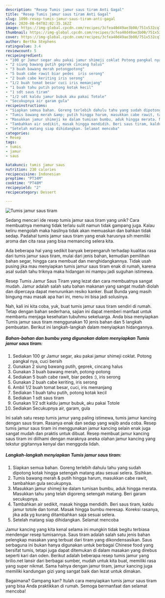 ```yaml
---
description: "Resep Tumis jamur saus tiram Anti Gagal"
title: "Resep Tumis jamur saus tiram Anti Gagal"
slug: 1090-resep-tumis-jamur-saus-tiram-anti-gagal
date: 2020-08-04T02:02:35.162Z
image: https://img-global.cpcdn.com/recipes/3cfea40d49ae3b00/751x532cq70/tumis-jamur-saus-tiram-foto-resep-utama.jpg
thumbnail: https://img-global.cpcdn.com/recipes/3cfea40d49ae3b00/751x532cq70/tumis-jamur-saus-tiram-foto-resep-utama.jpg
cover: https://img-global.cpcdn.com/recipes/3cfea40d49ae3b00/751x532cq70/tumis-jamur-saus-tiram-foto-resep-utama.jpg
author: Bertha Stephens
ratingvalue: 3.4
reviewcount: 5
recipeingredient:
- "100 gr Jamur segar aku pakai jamur shimeji coklat Potong pangkal nya cuci bersih"
- "2 siung bawang putih geprek cincang halus"
- "3 buah bawang merah potongpotong"
- "5 buah cabe rawit biar pedes  iris serong"
- "2 buah cabe keriting iris serong"
- "1/2 buah tomat besar cuci iris memanjang"
- "1 buah tahu putih potong kotak kecil"
- "1 sdt saus tiram"
- "1/2 sdt kaldu jamur bubuk aku pakai Totole"
- "Secukupnya air garam gula"
recipeinstructions:
- "Siapkan semua bahan. Goreng terlebih dahulu tahu yang sudah dipotong kotak hingga setengah matang atau sesuai selera. Sisihkan."
- "Tumis bawang merah &amp; putih hingga harum, masukkan cabe rawit, tambahkan gula secukupnya."
- "Masukkan jamur shimeji ke dalam tumisan bumbu, aduk hingga merata. Masukkan tahu yang telah digoreng setengah matang. Beri garam secukupnya."
- "Tambahkan air sedikit, masak hingga mendidih. Beri saus tiram, kaldu jamur totole dan tomat. Masak hingga bumbu meresap. Koreksi rasanya, jika ada yg kurang ditambahkan saja sesuai selera."
- "Setelah matang siap dihidangkan. Selamat mencoba"
categories:
- Resep
tags:
- tumis
- jamur
- saus

katakunci: tumis jamur saus 
nutrition: 230 calories
recipecuisine: Indonesian
preptime: "PT34M"
cooktime: "PT48M"
recipeyield: "2"
recipecategory: Dessert

---
```



![Tumis jamur saus tiram](https://img-global.cpcdn.com/recipes/3cfea40d49ae3b00/751x532cq70/tumis-jamur-saus-tiram-foto-resep-utama.jpg)

Sedang mencari ide resep tumis jamur saus tiram yang unik? Cara membuatnya memang tidak terlalu sulit namun tidak gampang juga. Kalau keliru mengolah maka hasilnya tidak akan memuaskan dan bahkan tidak sedap. Padahal tumis jamur saus tiram yang enak harusnya sih memiliki aroma dan cita rasa yang bisa memancing selera kita.

Ada beberapa hal yang sedikit banyak berpengaruh terhadap kualitas rasa dari tumis jamur saus tiram, mulai dari jenis bahan, kemudian pemilihan bahan segar, hingga cara membuat dan menghidangkannya. Tidak usah pusing jika mau menyiapkan tumis jamur saus tiram enak di rumah, karena asal sudah tahu triknya maka hidangan ini mampu jadi suguhan istimewa.

Resep Tumis Jamur Saus Tiram yang lezat dan cara membuatnya sangat mudah. Jamur adalah salah satu bahan makanan yang sangat mudah diolah dan dipercaya dapat menurunkan resiko kanker. Buat Bunda yang masih bingung mau masak apa hari ini, menu ini bisa jadi solusinya.


Nah, kali ini kita coba, yuk, buat tumis jamur saus tiram sendiri di rumah. Tetap dengan bahan sederhana, sajian ini dapat memberi manfaat untuk membantu menjaga kesehatan tubuhmu sekeluarga. Anda bisa menyiapkan Tumis jamur saus tiram menggunakan 10 jenis bahan dan 5 langkah pembuatan. Berikut ini langkah-langkah dalam menyiapkan hidangannya.

<!--inarticleads1-->

##### Bahan-bahan dan bumbu yang digunakan dalam menyiapkan Tumis jamur saus tiram:

1. Sediakan 100 gr Jamur segar, aku pakai jamur shimeji coklat. Potong pangkal nya, cuci bersih
1. Gunakan 2 siung bawang putih, geprek, cincang halus
1. Gunakan 3 buah bawang merah, potong-potong
1. Sediakan 5 buah cabe rawit, biar pedes :), iris serong
1. Gunakan 2 buah cabe keriting, iris serong
1. Ambil 1/2 buah tomat besar, cuci, iris memanjang
1. Sediakan 1 buah tahu putih, potong kotak kecil
1. Sediakan 1 sdt saus tiram
1. Gunakan 1/2 sdt kaldu jamur bubuk, aku pakai Totole
1. Sediakan Secukupnya air, garam, gula


Ini salah satu resep tumis jamur yang paling istimewa, tumis jamur kancing dengan saus tiram. Rasanya enak dan sedap yang wajib anda coba. Resep tumis jamur saus tiram ini menggunakan jamur kancing selain enak juga sangat mudah dan praktis untuk dibuat. Resep membuat jamur kancing saus tiram ini diilhami dengan maraknya aneka olahan jamur kancing yang tekstur gigitannya kenyal dan menggoda lidah. 

<!--inarticleads2-->

##### Langkah-langkah menyiapkan Tumis jamur saus tiram:

1. Siapkan semua bahan. Goreng terlebih dahulu tahu yang sudah dipotong kotak hingga setengah matang atau sesuai selera. Sisihkan.
1. Tumis bawang merah &amp; putih hingga harum, masukkan cabe rawit, tambahkan gula secukupnya.
1. Masukkan jamur shimeji ke dalam tumisan bumbu, aduk hingga merata. Masukkan tahu yang telah digoreng setengah matang. Beri garam secukupnya.
1. Tambahkan air sedikit, masak hingga mendidih. Beri saus tiram, kaldu jamur totole dan tomat. Masak hingga bumbu meresap. Koreksi rasanya, jika ada yg kurang ditambahkan saja sesuai selera.
1. Setelah matang siap dihidangkan. Selamat mencoba


Jamur kancing yang kita kenal selama ini mungkin tidak begitu terbiasa mendengar resep tumisannya. Saus tiram adalah salah satu jenis bahan pelengkap masakan yang terbuat dari tiram yang dikondensasikan. Saus serbaguna ini bukan hanya digunakan untuk berbagai Chinese food yang bersifat tumis, tetapi juga dapat ditemukan di dalam masakan yang direbus seperti kari dan oden. Berikut adalah beberapa resep tumis jamur yang brilio.net lansir dari berbagai sumber, mudah untuk kita buat, memiliki rasa yang super nikmat. Sama halnya dengan jamur tiram, jamur kancing juga memiliki kandungan gizi yang sangat baik dan lezat untuk dimakan. 

Bagaimana? Gampang kan? Itulah cara menyiapkan tumis jamur saus tiram yang bisa Anda praktikkan di rumah. Semoga bermanfaat dan selamat mencoba!
